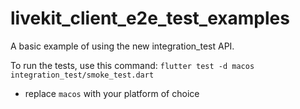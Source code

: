 # livekit_client_e2e_test_examples

A basic example of using the new integration_test API.

To run the tests, use this command: `flutter test -d macos integration_test/smoke_test.dart`

* replace `macos` with your platform of choice
